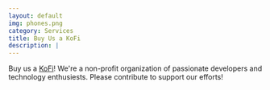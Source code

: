 ```yaml
---
layout: default
img: phones.png
category: Services
title: Buy Us a KoFi
description: |
---
```

Buy us a [KoFi](https://ko-fi.com/successsprint)!
We're a non-profit organization of passionate developers and technology enthusiests. Please contribute to support our efforts!
